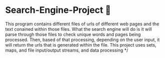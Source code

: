 # Search-Engine-Project 🧐
This program contains different files of urls of different web pages and the text conained within those files. What the search engine will do is it will parse through those files to check unique words and pages being processed. Then, based of that processing, depending on the user input, it will return the urls that is generated within the file. This project uses sets, maps, and file input/output streams, and data processing */
